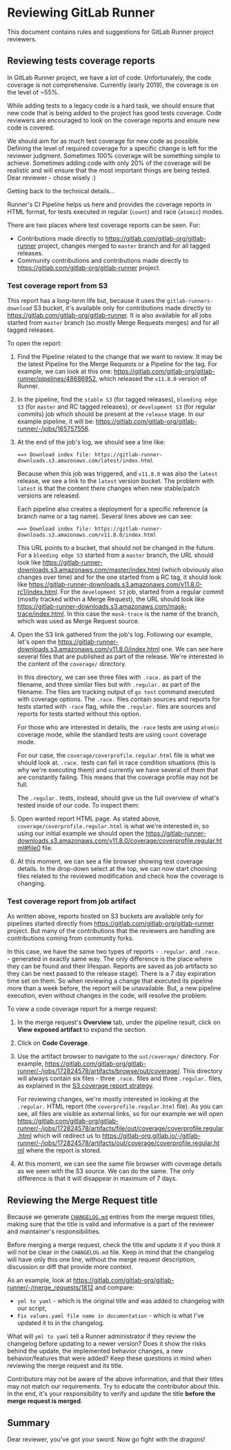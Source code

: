 # Reviewing GitLab Runner

This document contains rules and suggestions for GitLab Runner project reviewers.

## Reviewing tests coverage reports

In GitLab Runner project, we have a lot of code. Unfortunately, the code coverage is not comprehensive.
Currently (early 2019), the coverage is on the level of ~55%.

While adding tests to a legacy code is a hard task, we should ensure that new code that is being
added to the project has good tests coverage. Code reviewers are encouraged to look on the
coverage reports and ensure new code is covered.

We should aim for as much test coverage for new code as possible. Defining the level of
required coverage for a specific change is left for the reviewer judgment. Sometimes 100% coverage
will be something simple to achieve. Sometimes adding code with only 20% of the coverage will be
realistic and will ensure that the most important things are being tested. Dear reviewer - chose wisely :)

Getting back to the technical details...

Runner's CI Pipeline helps us here and provides the coverage reports in HTML format, for tests
executed in regular (`count`) and race (`atomic`) modes.

There are two places where test coverage reports can be seen. For:

- Contributions made directly to <https://gitlab.com/gitlab-org/gitlab-runner> project, changes merged to `master`
  branch and for all tagged releases.
- Community contributions and contributions made directly to <https://gitlab.com/gitlab-org/gitlab-runner> project.

### Test coverage report from S3

This report has a long-term life but, because it uses the `gitlab-runners-download` S3 bucket, it's available
only for contributions made directly to <https://gitlab.com/gitlab-org/gitlab-runner>. It is also available
for all jobs started from `master` branch (so mostly Merge Requests merges) and for all tagged releases.

To open the report:

1. Find the Pipeline related to the change that we want to review. It may be the latest Pipeline for the
   Merge Requests or a Pipeline for the tag. For example, we can look at this one:
   <https://gitlab.com/gitlab-org/gitlab-runner/pipelines/48686952>, which released the `v11.8.0` version of Runner.

1. In the pipeline, find the `stable S3` (for tagged releases), `bleeding edge S3` (for `master` and RC tagged releases),
   or `development S3` (for regular commits) job which should be present at the `release` stage. In our example
   pipeline, it will be: <https://gitlab.com/gitlab-org/gitlab-runner/-/jobs/165757556>.

1. At the end of the job's log, we should see a line like:

   ```plaintext
   ==> Download index file: https://gitlab-runner-downloads.s3.amazonaws.com/latest/index.html
   ```

   Because when this job was triggered, and `v11.8.0` was also the `latest` release, we see a link to the
   `latest` version bucket. The problem with `latest` is that the content there changes when
   new stable/patch versions are released.

   Each pipeline also creates a deployment for a specific reference (a branch name
   or a tag name). Several lines above we can see:

   ```plaintext
   ==> Download index file: https://gitlab-runner-downloads.s3.amazonaws.com/v11.8.0/index.html
   ```

   This URL points to a bucket, that should not be changed in the future. For a `bleeding edge S3` started
   from a `master` branch, the URL should look like <https://gitlab-runner-downloads.s3.amazonaws.com/master/index.html>
   (which obviously also changes over time) and for the one started from a RC tag, it should look
   like <https://gitlab-runner-downloads.s3.amazonaws.com/v11.8.0-rc1/index.html>. For the `development S3` job, started
   from a regular commit (mostly tracked within a Merge Request), the URL should look like
   <https://gitlab-runner-downloads.s3.amazonaws.com/mask-trace/index.html>. In this case the `mask-trace` is the
   name of the branch, which was used as Merge Request source.

1. Open the S3 link gathered from the job's log. Following our example, let's open the
   <https://gitlab-runner-downloads.s3.amazonaws.com/v11.8.0/index.html> one. We can see here several files that
   are published as part of the release. We're interested in the content of the `coverage/` directory.

   In this directory, we can see three files with `.race.` as part of the filename, and three similar files
   but with `.regular.` as part of the filename. The files are tracking output of `go test` command executed
   with coverage options. The `.race.` files contain sources and reports for tests started with `-race` flag,
   while the `.regular.` files are sources and reports for tests started without this option.

   For those who are interested in details, the `-race` tests are using `atomic` coverage mode, while the standard
   tests are using `count` coverage mode.

   For our case, the `coverage/coverprofile.regular.html` file is what we should look at. `.race.` tests can fail
   in race condition situations (this is why we're executing them) and currently we have several of them that
   are constantly failing. This means that the coverage profile may not be full.

   The `.regular.` tests, instead, should give us the full overview of what's tested inside of our code. To inspect them:

1. Open wanted report HTML page. As stated above, `coverage/coverprofile.regular.html` is what we're interested
   in, so using our initial example we should open the <https://gitlab-runner-downloads.s3.amazonaws.com/v11.8.0/coverage/coverprofile.regular.html#file0>
   file.

1. At this moment, we can see a file browser showing test coverage details. In the drop-down select at the top,
   we can now start choosing files related to the reviewed modification and check how the coverage is changing.

### Test coverage report from job artifact

As written above, reports hosted on S3 buckets are available only for pipelines started directly
from <https://gitlab.com/gitlab-org/gitlab-runner> project. But many of the contributions that the reviewers
are handling are contributions coming from community forks.

In this case, we have the same two types of reports - `.regular.` and `.race.` - generated in exactly same
way. The only difference is the place where they can be found and their lifespan. Reports are
saved as job artifacts so they can be next passed to the release stage). There is a 7 day expiration
time set on them. So when reviewing a change that executed its pipeline more than a week before, the report
will be unavailable. But, a new pipeline execution, even without changes in the code, will resolve the problem.

To view a code coverage report for a merge request:

1. In the merge request's **Overview** tab, under the pipeline
   result, click on **View exposed artifact** to expand the section.
1. Click on **Code Coverage**.
1. Use the artifact browser to navigate to the `out/coverage/`
   directory. For example,
   <https://gitlab.com/gitlab-org/gitlab-runner/-/jobs/172824578/artifacts/browse/out/coverage/>.
   This directory will always contain six files - three `.race.` files
   and three `.regular.` files, as explained in the [S3 coverage report
   strategy](#test-coverage-report-from-S3).

   For reviewing changes, we're mostly interested in looking at the `.regular.` HTML
   report (the `coverprofile.regular.html` file). As you can see, all files are visible
   as external links, so for our example we will open
   <https://gitlab.com/gitlab-org/gitlab-runner/-/jobs/172824578/artifacts/file/out/coverage/coverprofile.regular.html>
   which will redirect us to
   <https://gitlab-org.gitlab.io/-/gitlab-runner/-/jobs/172824578/artifacts/out/coverage/coverprofile.regular.html>
   where the report is stored.
1. At this moment, we can see the same file browser with coverage details as we seen with the S3 source.
   We can do the same. The only difference is that it will disappear in maximum of 7 days.

## Reviewing the Merge Request title

Because we generate [`CHANGELOG.md`](https://gitlab.com/gitlab-org/gitlab-runner/-/blob/master/CHANGELOG.md) entries
from the merge request titles, making sure that the title is valid and informative is a part
of the reviewer and maintainer's responsibilities.

Before merging a merge request, check the title and update it if you think it will not be clear in the
`CHANGELOG.md` file. Keep in mind that the changelog will have only this one line, without the merge
request description, discussion or diff that provide more context.

As an example, look at <https://gitlab.com/gitlab-org/gitlab-runner/-/merge_requests/1812> and compare:

- `yml to yaml` - which is the original title and was added to changelog with our script,
- `Fix values.yaml file name in documentation` - which is what I've updated it to in the changelog.

What will `yml to yaml` tell a Runner administrator if they review the changelog before updating
to a newer version? Does it show the risks behind the update, the implemented behavior changes, a new
behavior/features that were added? Keep these questions in mind when reviewing the merge request and its title.

Contributors may not be aware of the above information, and that their titles
may not match our requirements. Try to educate the contributor about this.
In the end, it's your responsibility to verify and update the title **before the merge request is merged**.

## Summary

Dear reviewer, you've got your sword. Now go fight with the dragons!
